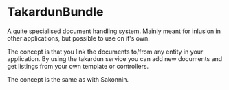 # TakardunBundle

A quite specialised document handling system. Mainly meant for inlusion in other applications, but possible to use on it's own.

The concept is that you link the documents to/from any entity in your application. By using the takardun service you can add new documents and get listings from your own template or controllers.

The concept is the same as with Sakonnin.
